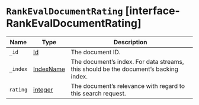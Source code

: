 # `RankEvalDocumentRating` [interface-RankEvalDocumentRating]

| Name | Type | Description |
| - | - | - |
| `_id` | [Id](./Id.md) | The document ID. |
| `_index` | [IndexName](./IndexName.md) | The document’s index. For data streams, this should be the document’s backing index. |
| `rating` | [integer](./integer.md) | The document’s relevance with regard to this search request. |
